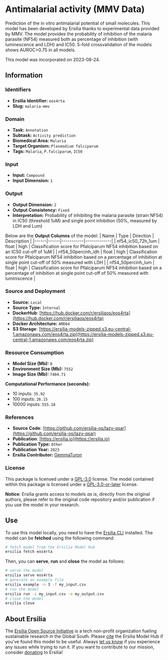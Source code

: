 # Antimalarial activity (MMV Data)

Prediction of the in vitro antimalarial potential of small molecules. This model has been developed by Ersilia thanks to experimental data provided by MMV. The model provides the probability of inhibition of the malaria parasite (NF54) measured both as percentage of inhibition (with luminescence and LDH) and IC50. 5-fold crossvalidation of the models shows AUROC>0.75 in all models.

This model was incorporated on 2023-08-24.

## Information
### Identifiers
- **Ersilia Identifier:** `eos4rta`
- **Slug:** `malaria-mmv`

### Domain
- **Task:** `Annotation`
- **Subtask:** `Activity prediction`
- **Biomedical Area:** `Malaria`
- **Target Organism:** `Plasmodium falciparum`
- **Tags:** `Malaria`, `P.falciparum`, `IC50`

### Input
- **Input:** `Compound`
- **Input Dimension:** `1`

### Output
- **Output Dimension:** `2`
- **Output Consistency:** `Fixed`
- **Interpretation:** Probability of inhibiting the malaria parasite (strain NF54) in IC50 (threshold 1uM) and single point inhibition (50%, measured by LDH and Lum)

Below are the **Output Columns** of the model:
| Name | Type | Direction | Description |
|------|------|-----------|-------------|
| nf54_ic50_72h_1um | float | high | Classification score for Pfalciparum NF54 inhibition based on an IC50 cut-off of 1uM |
| nf54_50percinh_ldh | float | high | Classification score for Pfalciparum NF54 inhibition based on a percentage of inhibition at single point cut-off of 50% measured with LDH |
| nf54_50percinh_lum | float | high | Classification score for Pfalciparum NF54 inhibition based on a percentage of inhibition at single point cut-off of 50% measured with luminiscence |


### Source and Deployment
- **Source:** `Local`
- **Source Type:** `Internal`
- **DockerHub**: [https://hub.docker.com/r/ersiliaos/eos4rta](https://hub.docker.com/r/ersiliaos/eos4rta)
- **Docker Architecture:** `AMD64`
- **S3 Storage**: [https://ersilia-models-zipped.s3.eu-central-1.amazonaws.com/eos4rta.zip](https://ersilia-models-zipped.s3.eu-central-1.amazonaws.com/eos4rta.zip)

### Resource Consumption
- **Model Size (Mb):** `8`
- **Environment Size (Mb):** `7552`
- **Image Size (Mb):** `7404.71`

**Computational Performance (seconds):**
- 10 inputs: `35.92`
- 100 inputs: `26.15`
- 10000 inputs: `555.18`

### References
- **Source Code**: [https://github.com/ersilia-os/lazy-qsar](https://github.com/ersilia-os/lazy-qsar)
- **Publication**: [https://ersilia.io](https://ersilia.io)
- **Publication Type:** `Other`
- **Publication Year:** `2023`
- **Ersilia Contributor:** [GemmaTuron](https://github.com/GemmaTuron)

### License
This package is licensed under a [GPL-3.0](https://github.com/ersilia-os/ersilia/blob/master/LICENSE) license. The model contained within this package is licensed under a [GPL-3.0-or-later](LICENSE) license.

**Notice**: Ersilia grants access to models _as is_, directly from the original authors, please refer to the original code repository and/or publication if you use the model in your research.


## Use
To use this model locally, you need to have the [Ersilia CLI](https://github.com/ersilia-os/ersilia) installed.
The model can be **fetched** using the following command:
```bash
# fetch model from the Ersilia Model Hub
ersilia fetch eos4rta
```
Then, you can **serve**, **run** and **close** the model as follows:
```bash
# serve the model
ersilia serve eos4rta
# generate an example file
ersilia example -n 3 -f my_input.csv
# run the model
ersilia run -i my_input.csv -o my_output.csv
# close the model
ersilia close
```

## About Ersilia
The [Ersilia Open Source Initiative](https://ersilia.io) is a tech non-profit organization fueling sustainable research in the Global South.
Please [cite](https://github.com/ersilia-os/ersilia/blob/master/CITATION.cff) the Ersilia Model Hub if you've found this model to be useful. Always [let us know](https://github.com/ersilia-os/ersilia/issues) if you experience any issues while trying to run it.
If you want to contribute to our mission, consider [donating](https://www.ersilia.io/donate) to Ersilia!
